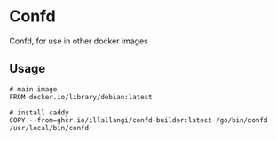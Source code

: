 # Confd

Confd, for use in other docker images

## Usage

    # main image
    FROM docker.io/library/debian:latest
    
    # install caddy
    COPY --from=ghcr.io/illallangi/confd-builder:latest /go/bin/confd /usr/local/bin/confd
